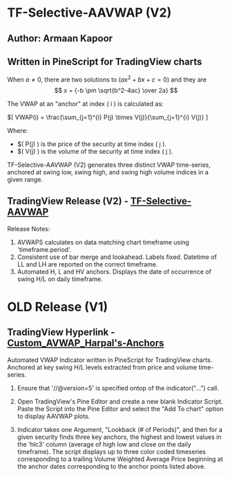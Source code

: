 # TF-Selective-AAVWAP (V2)
## Author: Armaan Kapoor
## Written in PineScript for TradingView charts

When $a \ne 0$, there are two solutions to $(ax^2 + bx + c = 0)$ and they are 
$$ x = {-b \pm \sqrt{b^2-4ac} \over 2a} $$

The VWAP at an "anchor" at index \( i \) is calculated as:

$\[ VWAP(i) = \frac{\sum_{j=1}^{i} P(j) \times V(j)}{\sum_{j=1}^{i} V(j)} \]

Where:
- $\( P(j) \) is the price of the security at time index \( j \).
- $\( V(j) \) is the volume of the security at time index \( j \).


TF-Selective-AAVWAP (V2) generates three distinct VWAP time-series, anchored at swing low, swing high, and swing high volume indices in a given range. 


## TradingView Release (V2) - [TF-Selective-AAVWAP](https://www.tradingview.com/script/iDFvwKve-TF-Selective-AAVWAP/)

Release Notes: 
1. AVWAPS calculates on data matching chart timeframe using 'timeframe.period'. 
2. Consistent use of bar merge and lookahead. Labels fixed. Datetime of LL and LH are reported on the correct timeframe. 
3. Automated H, L and HV anchors. Displays the date of occurrence of swing H/L on daily timeframe.


# OLD Release (V1)
## TradingView Hyperlink - [Custom_AVWAP_Harpal's-Anchors](https://www.tradingview.com/script/WQlZvYUJ-Custom-AVWAP-Harpal-s-Anchors/)

Automated VWAP Indicator written in PineScript for TradingView charts. Anchored at key swing H/L levels extracted from price and volume time-series.

1. Ensure that '//@version=5' is specified ontop of the indicator("...") call.

2. Open TradingView's Pine Editor and create a new blank Indicator Script. Paste the Script into the Pine Editor and select the "Add To chart" option to display AAVWAP plots.

3. Indicator takes one Argument, "Lookback (# of Periods)", and then for a given security finds three key anchors, the highest and lowest values in the 'hlc3' column (average of high low and close on the daily timeframe). The script displays up to three color coded timeseries corresponding to a trailing Volume Weighted Average Price beginning at the anchor dates corresponding to the anchor points listed above.


